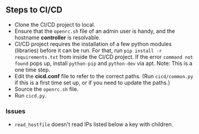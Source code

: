 ## Steps to CI/CD

- Clone the CI/CD project to local.
- Ensure that the `openrc.sh` file of an admin user is handy, and the hostname **controller** is resolvable.
- CI/CD project requires the installation of a few python modules (libraries) before it can be run.
  For that, run `pip install -r requirements.txt` from inside the CI/CD project.
  If the error `command not found` pops up, install `python-pip` and `python-dev` via apt.
  Note: This is a one time step.
- Edit the **cicd.conf** file to refer to the correct paths.
  (Run `cicd/common.py` if this is a first time set up, or if you need to update the paths.)
- Source the `openrc.sh` file.
- Run `cicd.py`.


### Issues
- `read_hostfile` doesn't read IPs listed below a key with children.
